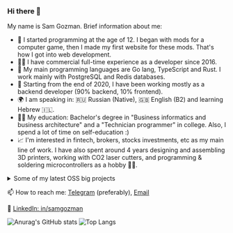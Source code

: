 ### Hi there 👋
My name is Sam Gozman. Brief information about me:

- 🍼 I started programming at the age of 12. I began with mods for a computer game, then I made my first website for these mods. That's how I got into web development.
- 👨‍💻 I have commercial full-time experience as a developer since 2016.
- 🦀 My main programming languages are Go lang, TypeScript and Rust. I work mainly with PostgreSQL and Redis databases.
- 👾 Starting from the end of 2020, I have been working mostly as a backend developer (90% backend, 10% frontend).
- 🌍 I am speaking in: 🇷🇺 Russian (Native), 🇬🇧 English (B2) and learning Hebrew 🇮🇱.
- 👨‍🎓 My education: Bachelor's degree in "Business informatics and business architecture" and a "Technician programmer" in college. Also, I spend a lot of time on self-education :)
- 📈 I'm interested in fintech, brokers, stocks investments, etc as my main line of work. I have also spent around 4 years designing and assembling 3D printers, working with CO2 laser cutters, and programming & soldering microcontrollers as a hobby 👨‍🏭.

<details>
    <summary>Some of my latest OSS big projects</summary>

  - In late 2022 I created my new big [open-source](https://github.com/samgozman/validity.red) project - [Validity.Red](https://validity.red). A web service for managing the expiration dates of documents (passports, travel cards, vaccinations, insurance, etc) and synchronizing them with your calendar. It is written in Go, TypeScript, Vue, and Rust
  - [Short-Fork](https://short-fork.extr.app) - is a personal compact assistant in the quick evaluation of the company's financial multipliers and a lot of small public libraries for these projects. Recently updated to NestJS, Redis, and VueJS.
  - [TightShorts](https://tightshorts.extr.app) website that structures short sales data in the form of a screener with filters.
  - [YoptaScript](https://github.com/samgozman/YoptaScript) - a real programming language for “gopniks”. It was written in 2016 as a joke but gained popularity in Russia due to its excessive simplicity for poorly educated people with a limited vocabulary.
</details>




📫 How to reach me: [Telegram](https://t.me/samgozman) (preferably), [Email](mailto:sam@gozman.space)

📇 [LinkedIn: in/samgozman](https://www.linkedin.com/in/samgozman/)

![Anurag's GitHub stats](https://github-readme-stats-git-masterrstaa-rickstaa.vercel.app/api?username=samgozman&count_private=true&show_icons=true&theme=transparent&hide_border=true&hide_rank=true)
![Top Langs](https://github-readme-stats-git-masterrstaa-rickstaa.vercel.app/api/top-langs/?username=samgozman&layout=compact&theme=transparent&hide_border=true&langs_count=10)

